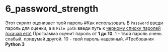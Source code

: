 # 6_password_strength
Этот скрипт оценивает твой пароль
#Как использовать
В `Password` введи пароль для оценки, а в `File path` введи путь к 
[черному списку паролей (скачай его)](https://raw.githubusercontent.com/dominictarr/random-name/master/first-names.txt) 
Программа оценит пароль от **1 до 10**.
 1 - твой пароль очень слабый, придумай другой.
 10 - твой пароль надежный.
 #Требования
 **Python 3**